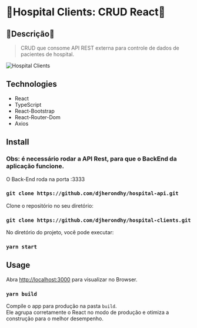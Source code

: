 # :syringe:Hospital Clients: CRUD React:syringe:

## :bookmark_tabs:Descrição:bookmark_tabs:
> CRUD que consome API REST externa para controle de dados de pacientes de hospital.

![Hospital Clients](https://user-images.githubusercontent.com/35778998/115984990-bae20d00-a577-11eb-9446-bc5fede8a28c.PNG)


## Technologies
* React
* TypeScript
* React-Bootstrap
* React-Router-Dom
* Axios


## Install

### Obs: é necessário rodar a API Rest, para que o BackEnd da aplicação funcione.
O Back-End roda na porta :3333
### `git clone https://github.com/djherondhy/hospital-api.git`

Clone o repositório no seu diretório:

### `git clone https://github.com/djherondhy/hospital-clients.git`

No diretório do projeto, você pode executar:

### `yarn start`

## Usage


Abra [http://localhost:3000](http://localhost:3000) para visualizar no Browser.

### `yarn build`

Compile o app para produção na pasta `build`. \
Ele agrupa corretamente o React no modo de produção e otimiza a construção para o melhor desempenho.


